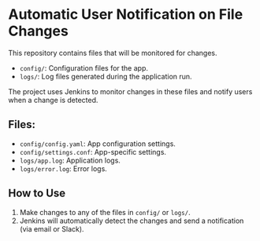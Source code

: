 # Automatic User Notification on File Changes

This repository contains files that will be monitored for changes. 

- `config/`: Configuration files for the app.
- `logs/`: Log files generated during the application run.

The project uses Jenkins to monitor changes in these files and notify users when a change is detected.

## Files:

- `config/config.yaml`: App configuration settings.
- `config/settings.conf`: App-specific settings.
- `logs/app.log`: Application logs.
- `logs/error.log`: Error logs.

## How to Use

1. Make changes to any of the files in `config/` or `logs/`.
2. Jenkins will automatically detect the changes and send a notification (via email or Slack).

